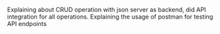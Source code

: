 Explaining about CRUD operation with json server as backend, did API  integration for all operations.
Explaining the usage of postman for testing API endpoints